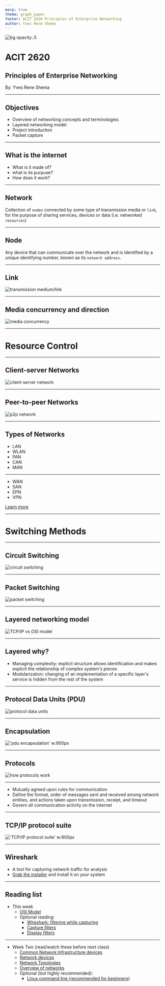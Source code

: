 ```yaml
---
marp: true
theme: graph_paper
footer: ACIT 2620 Principles of Enterprise Networking
author: Yves Rene Shema
---
```

<!--
_color: tomato
-->
![bg opacity:.5](../img/networking.jpg)

# ACIT 2620

## Principles of Enterprise Networking

By: Yves Rene Shema

---

## Objectives

- Overview of networking concepts and terminologies
- Layered networking model 
- Project introduction 
- Packet capture

---

## What is the internet

- What is it made of?
- what is its purpuse?
- How does it work?

---

## Network

Collection of `nodes` connected by some type of transmission media or `link`, for the purpose of sharing services, devices or data (i.e. networked `resources`)

---

## Node

Any device that can communicate over the network and is identified by a unique identifying number, known as its `network address`.

---

<style scoped>
  img {
    background: transparent;
    border: none;
  }
</style>

## Link



![transmission medium/link](../img/intro/link.png)

---

## Media concurrency and direction

![media concurrency](../img/intro/concurrency.png)

---

# Resource Control

---

## Client-server Networks

![client-server network](../img/intro/client-server.png)
  
---

## Peer-to-peer Networks

![p2p network](../img/intro/peer-to-peer.png)

---

## Types of Networks

* LAN
* WLAN
* PAN
* CAN
* MAN

---

* WAN
* SAN
* EPN
* VPN

[Learn more](https://www.belden.com/blogs/network-types)

---

# Switching Methods

---

## Circuit Switching

![circuit switching](../img/intro/circuit-switching.svg)

---

## Packet Switching

![packet switching](../img/intro/packet-switching.png)

---

## Layered networking model

![TCP/IP vs OSI model](../img/intro/dod-vs-osi.png)

---

## Layered why?

- Managing complexity: explicit structure allows identification and makes explicit the relationship of complex system's pieces
- Modularization: changing of an implementation of a specific layer's service is hidden from the rest of the system

---

## Protocol Data Units (PDU)

![protocol data units](../img/intro/layers-pdu.png)

---

## Encapsulation

!['pdu encapsulation' w:900px](../img/intro/encapsulation.png)

---

## Protocols

![how protocols work](../img/intro/protocol-depiction.png)

---

- Mutually agreed upon rules for communication
- Define the format, order of messages sent and received among network entities, and actions taken upon transmission, receipt, and timeout
- Govern all communication activity on the internet

---

## TCP/IP protocol suite

!['TCP/IP protocol suite' w:800px](../img/intro/dod-protocols.png)

---

## Wireshark

- A tool for capturing network traffic for analysis
- [Grab the installer](https://www.wireshark.org/download.html) and install it on your system

---

## Reading list

* This week
  * [OSI Model](https://www.oreilly.com/videos/networking-fundamentals/9780134645711/9780134645711-NETP_1_1_0_0/)
  * Optional reading:
    * [Wireshark: filtering while capturing]()
    * [Capture filters]()
    * [Display filters]()

---

* Week Two (read/watch these before next class)
  * [Common Network Infrastructure devices](https://www.oreilly.com/videos/networking-fundamentals/9780134645711/9780134645711-NETP_2_2_0_0/)
  * [Network devices](cisco_network_essentials_ch10_network_devices.pdf)
  * [Network Topologies](https://www.oreilly.com/videos/networking-fundamentals/9780134645711/9780134645711-NETP_3_0_0_0/)
  * [Overview of networks](https://intronetworks.cs.luc.edu/current2/html/intro.html)
  * Optional (but highly recommended):
    * [Linux command line (recommended for beginners)](https://ubuntu.com/tutorials/command-line-for-beginners#1-overview)